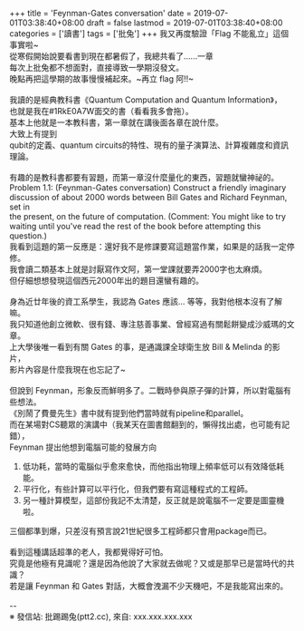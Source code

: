 +++
title = 'Feynman-Gates conversation'
date = 2019-07-01T03:38:40+08:00
draft = false
lastmod = 2019-07-01T03:38:40+08:00
categories = ['讀書']
tags = ['批兔']
+++
我又再度驗證「Flag 不能亂立」這個事實啦~<br>
從寒假開始說要看書到現在都暑假了，我總共看了......一章<br>
每次上批兔都不想面對，直接導致一學期沒發文。<br>
晚點再把這學期的故事慢慢補起來。~再立 flag 阿!!~<br>
<br>
我讀的是經典教科書《Quantum Computation and Quantum Information》，<br>
也就是我在#1RkE0A7W面交的書（看看我多會拖）。<br>
基本上他就是一本教科書，第一章就在講後面各章在說什麼。<br>
大致上有提到<br>
qubit的定義、quantum circuits的特性、現有的量子演算法、計算複雜度和資訊理論。<br>
<br>
有趣的是教科書都要有習題，而第一章沒什麼量化的東西，習題就蠻神祕的。<br>
Problem 1.1: (Feynman-Gates conversation) Construct a friendly imaginary<br>
discussion of about 2000 words between Bill Gates and Richard Feynman, set in<br>
the present, on the future of computation. (Comment: You might like to try<br>
waiting until you've read the rest of the book before attempting this question.)<br>
我看到這題的第一反應是：還好我不是修課要寫這題當作業，如果是的話我一定停修。<br>
我會讀二類基本上就是討厭寫作文阿，第一堂課就要弄2000字也太麻煩。<br>
但仔細想想發現這個西元2000年出的題目還蠻有趣的。<br>
<br>
身為近廿年後的資工系學生，我認為 Gates 應該... 等等，我對他根本沒有了解嘛。<br>
我只知道他創立微軟、很有錢、專注慈善事業、曾經寫過有關鬆餅變成沙威瑪的文章。<br>
上大學後唯一看到有關 Gates 的事，是通識課全球衛生放 Bill & Melinda 的影片，<br>
影片內容是什麼我現在也忘記了~<br>
<br>
但說到 Feynman，形象反而鮮明多了。二戰時參與原子彈的計算，所以對電腦有些想法。<br>
《別鬧了費曼先生》書中就有提到他們當時就有pipeline和parallel。<br>
而在某場對CS聽眾的演講中（我某天在圖書館翻到的，懶得找出處，也可能有記錯），<br>
Feynman 提出他想到電腦可能的發展方向<br>
1. 低功耗，當時的電腦似乎愈來愈快，而他指出物理上頻率低可以有效降低耗能。<br>
2. 平行化，有些計算可以平行化，但我們要有寫這種程式的工程師。<br>
3. 另一種計算模型，這部份我記不太清楚，反正就是說電腦不一定要是圖靈機啦。

三個都準到爆，只差沒有預言說21世紀很多工程師都只會用package而已。<br>
<br>
看到這種講話超準的老人，我都覺得好可怕。<br>
究竟是他極有見識呢？還是因為他說了大家就去做呢？又或是那早已是當時代的共識？<br>
若是讓 Feynman 和 Gates 對話，大概會洩漏不少天機吧，不是我能寫出來的。<br>
<br>
--<br>
※ 發信站: 批踢踢兔(ptt2.cc), 來自: xxx.xxx.xxx.xxx<br>
